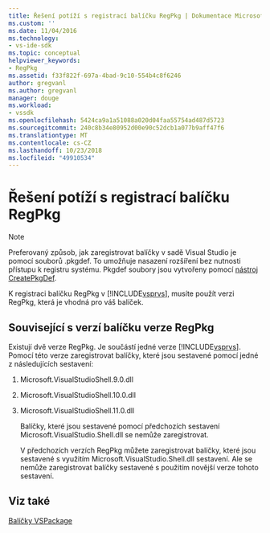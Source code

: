```yaml
---
title: Řešení potíží s registrací balíčku RegPkg | Dokumentace Microsoftu
ms.custom: ''
ms.date: 11/04/2016
ms.technology:
- vs-ide-sdk
ms.topic: conceptual
helpviewer_keywords:
- RegPkg
ms.assetid: f33f822f-697a-4bad-9c10-554b4c8f6246
author: gregvanl
ms.author: gregvanl
manager: douge
ms.workload:
- vssdk
ms.openlocfilehash: 5424ca9a1a51088a020d04faa55754ad487d5723
ms.sourcegitcommit: 240c8b34e80952d00e90c52dcb1a077b9aff47f6
ms.translationtype: MT
ms.contentlocale: cs-CZ
ms.lasthandoff: 10/23/2018
ms.locfileid: "49910534"
---
```

# <a name="troubleshooting-regpkg-package-registration"></a>Řešení potíží s registrací balíčku RegPkg
> [!NOTE]
>  Preferovaný způsob, jak zaregistrovat balíčky v sadě Visual Studio je pomocí souborů .pkgdef. To umožňuje nasazení rozšíření bez nutnosti přístupu k registru systému. Pkgdef soubory jsou vytvořeny pomocí [nástroj CreatePkgDef](../../extensibility/internals/createpkgdef-utility.md).  
  
 K registraci balíčku RegPkg v [!INCLUDE[vsprvs](../../code-quality/includes/vsprvs_md.md)], musíte použít verzi RegPkg, která je vhodná pro váš balíček.  
  
## <a name="regpkg-versions-related-to-package-versions"></a>Související s verzí balíčku verze RegPkg  
 Existují dvě verze RegPkg. Je součástí jedné verze [!INCLUDE[vsprvs](../../code-quality/includes/vsprvs_md.md)]. Pomocí této verze zaregistrovat balíčky, které jsou sestavené pomocí jedné z následujících sestavení:  
  
1. Microsoft.VisualStudioShell.9.0.dll  
  
2. Microsoft.VisualStudioShell.10.0.dll  
  
3. Microsoft.VisualStudioShell.11.0.dll  
  
   Balíčky, které jsou sestavené pomocí předchozích sestavení Microsoft.VisualStudio.Shell.dll se nemůže zaregistrovat.  
  
   V předchozích verzích RegPkg můžete zaregistrovat balíčky, které jsou sestavené s využitím Microsoft.VisualStudio.Shell.dll sestavení. Ale se nemůže zaregistrovat balíčky sestavené s použitím novější verze tohoto sestavení.  
  
## <a name="see-also"></a>Viz také  
 [Balíčky VSPackage](../../extensibility/internals/vspackages.md)
